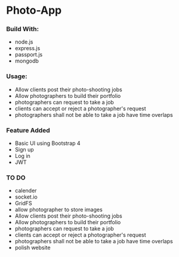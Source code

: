 # Photo-App

### Build With:
- node.js
- express.js
- passport.js
- mongodb

### Usage:
- Allow clients post their photo-shooting jobs
- Allow photographers to build their portfolio
- photographers can request to take a job
- clients can accept or reject a photographer's request
- photographers shall not be able to take a job have time overlaps

### Feature Added
- Basic UI using Bootstrap 4
- Sign up
- Log in
- JWT

### TO DO
- calender
- socket.io
- GridFS
- allow photographer to store images
- Allow clients post their photo-shooting jobs
- Allow photographers to build their portfolio
- photographers can request to take a job
- clients can accept or reject a photographer's request
- photographers shall not be able to take a job have time overlaps
- polish website
